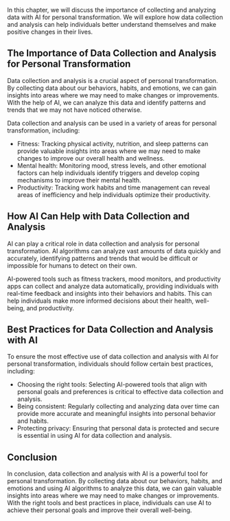 

In this chapter, we will discuss the importance of collecting and analyzing data with AI for personal transformation. We will explore how data collection and analysis can help individuals better understand themselves and make positive changes in their lives.

The Importance of Data Collection and Analysis for Personal Transformation
--------------------------------------------------------------------------

Data collection and analysis is a crucial aspect of personal transformation. By collecting data about our behaviors, habits, and emotions, we can gain insights into areas where we may need to make changes or improvements. With the help of AI, we can analyze this data and identify patterns and trends that we may not have noticed otherwise.

Data collection and analysis can be used in a variety of areas for personal transformation, including:

* Fitness: Tracking physical activity, nutrition, and sleep patterns can provide valuable insights into areas where we may need to make changes to improve our overall health and wellness.
* Mental health: Monitoring mood, stress levels, and other emotional factors can help individuals identify triggers and develop coping mechanisms to improve their mental health.
* Productivity: Tracking work habits and time management can reveal areas of inefficiency and help individuals optimize their productivity.

How AI Can Help with Data Collection and Analysis
-------------------------------------------------

AI can play a critical role in data collection and analysis for personal transformation. AI algorithms can analyze vast amounts of data quickly and accurately, identifying patterns and trends that would be difficult or impossible for humans to detect on their own.

AI-powered tools such as fitness trackers, mood monitors, and productivity apps can collect and analyze data automatically, providing individuals with real-time feedback and insights into their behaviors and habits. This can help individuals make more informed decisions about their health, well-being, and productivity.

Best Practices for Data Collection and Analysis with AI
-------------------------------------------------------

To ensure the most effective use of data collection and analysis with AI for personal transformation, individuals should follow certain best practices, including:

* Choosing the right tools: Selecting AI-powered tools that align with personal goals and preferences is critical to effective data collection and analysis.
* Being consistent: Regularly collecting and analyzing data over time can provide more accurate and meaningful insights into personal behavior and habits.
* Protecting privacy: Ensuring that personal data is protected and secure is essential in using AI for data collection and analysis.

Conclusion
----------

In conclusion, data collection and analysis with AI is a powerful tool for personal transformation. By collecting data about our behaviors, habits, and emotions and using AI algorithms to analyze this data, we can gain valuable insights into areas where we may need to make changes or improvements. With the right tools and best practices in place, individuals can use AI to achieve their personal goals and improve their overall well-being.
